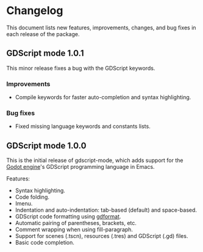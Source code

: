 # Changelog #

This document lists new features, improvements, changes, and bug fixes in each release of the package.

## GDScript mode 1.0.1 ##

This minor release fixes a bug with the GDScript keywords.

### Improvements ###

- Compile keywords for faster auto-completion and syntax highlighting.

### Bug fixes ###

- Fixed missing language keywords and constants lists.

## GDScript mode 1.0.0 ##

This is the initial release of gdscript-mode, which adds support for the [Godot engine](https://godotengine.org/)'s GDScript programming language in Emacs.

Features:

- Syntax highlighting.
- Code folding.
- Imenu.
- Indentation and auto-indentation: tab-based (default) and space-based.
- GDScript code formatting using [gdformat](https://github.com/scony/godot-gdscript-toolkit/).
- Automatic pairing of parentheses, brackets, etc.
- Comment wrapping when using fill-paragraph.
- Support for scenes (.tscn), resources (.tres) and GDScript (.gd) files.
- Basic code completion.
